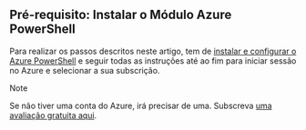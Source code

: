 ## <a name="prerequisite-install-the-azure-powershell-module"></a>Pré-requisito: Instalar o Módulo Azure PowerShell

Para realizar os passos descritos neste artigo, tem de [instalar e configurar o Azure PowerShell](/powershell/azureps-cmdlets-docs) e seguir todas as instruções até ao fim para iniciar sessão no Azure e selecionar a sua subscrição.

> [!NOTE]
> Se não tiver uma conta do Azure, irá precisar de uma. Subscreva [uma avaliação gratuita aqui](../articles/active-directory/sign-up-organization.md).

